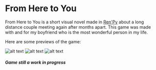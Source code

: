 # From Here to You

From Here to You is a short visual novel made in [Ren'Py](https://www.renpy.org) about a long distance couple meeting again after months apart. This game was made with and for my boyfriend who is the most wonderful person in my life.

Here are some previews of the game:

![alt text](https://github.com/lovebirdsnest/From-Here-to-You/blob/master/GameImages/1.png "Preview One")
![alt text](https://github.com/lovebirdsnest/From-Here-to-You/blob/master/GameImages/2.png "Preview Two")
![alt text](https://github.com/lovebirdsnest/From-Here-to-You/blob/master/GameImages/3.png "Preview Three")

##### Game still a work in progress
